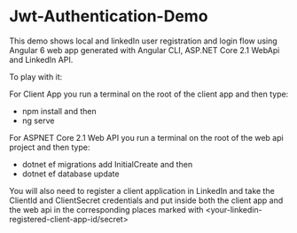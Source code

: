 # Jwt-Authentication-Demo
This demo shows local and linkedIn user registration and login flow using Angular 6 web app generated with Angular CLI, ASP.NET Core 2.1 WebApi and LinkedIn API.

To play with it:

For Client App you run a terminal on the root of the client app and then type: 
  - npm install and then 
  - ng serve

For ASPNET Core 2.1 Web API you run a terminal on the root of the web api project and then type: 
  - dotnet ef migrations add InitialCreate and then 
  - dotnet ef database update

You will also need to register a client application in LinkedIn and take the ClientId and ClientSecret credentials and put inside both the client app and the web api in the corresponding places marked with <your-linkedin-registered-client-app-id/secret>
